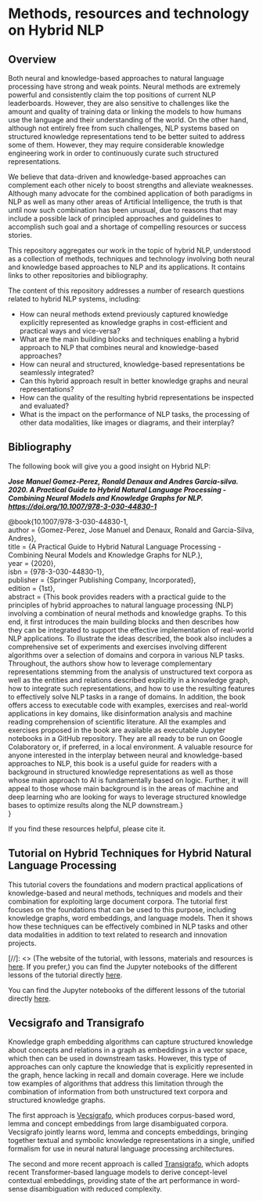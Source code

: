 # Methods, resources and technology on Hybrid NLP

## Overview
Both neural and knowledge-based approaches to natural language processing have strong and weak points. Neural methods are extremely powerful and consistently claim the top positions of current NLP leaderboards. However, they are also sensitive to challenges like the amount and quality of training data or linking the models to how humans use the language and their understanding of the world. On the other hand, although not entirely free from such challenges, NLP systems based on structured knowledge representations tend to be better suited to address some of them. However, they may require considerable knowledge engineering work in order to continuously curate such structured representations. 

We believe that data-driven and knowledge-based approaches can complement each other nicely to boost strengths and alleviate weaknesses. Although many advocate for the combined application of both paradigms in NLP as well as many other areas of Artificial Intelligence, the truth is that until now such combination has been unusual, due to reasons that may include a possible lack of principled approaches and guidelines to accomplish such goal and a shortage of compelling resources or success stories. 

This repository aggregates our work in the topic of hybrid NLP, understood as a collection of methods, techniques and technology involving both neural and knowledge based approaches to NLP and its applications. It contains links to other repositories and bibliography.

The content of this repository addresses a number of research questions related to hybrid NLP systems, including: 
* How can neural methods extend previously captured knowledge explicitly represented as knowledge graphs in cost-efficient and practical ways and vice-versa?
* What are the main building blocks and techniques enabling a hybrid approach to NLP that combines neural and knowledge-based approaches?
* How can neural and structured, knowledge-based representations be seamlessly integrated?
* Can this hybrid approach result in better knowledge graphs and neural representations?
* How can the quality of the resulting hybrid representations be inspected and evaluated?
* What is the impact on the performance of NLP tasks, the processing of other data modalities, like images or diagrams, and their interplay?

## Bibliography

The following book will give you a good insight on Hybrid NLP:

**_Jose Manuel Gomez-Perez, Ronald Denaux and Andres Garcia-silva. 2020. A Practical Guide to Hybrid Natural Language Processing - Combining Neural Models and Knowledge Graphs for NLP. https://doi.org/10.1007/978-3-030-44830-1_**

@book{10.1007/978-3-030-44830-1,  
author = {Gomez-Perez, Jose Manuel and Denaux, Ronald and Garcia-Silva, Andres},  
title = {A Practical Guide to Hybrid Natural Language Processing - Combining Neural Models and Knowledge Graphs for NLP.},  
year = {2020},  
isbn = {978-3-030-44830-1},  
publisher = {Springer Publishing Company, Incorporated},  
edition = {1st},  
abstract = {This book provides readers with a practical guide to the principles of hybrid approaches to natural language processing (NLP) involving a combination of neural methods and knowledge graphs. To this end, it first introduces the main building blocks and then describes how they can be integrated to support the effective implementation of real-world NLP applications. To illustrate the ideas described, the book also includes a comprehensive set of experiments and exercises involving different algorithms over a selection of domains and corpora in various NLP tasks. Throughout, the authors show how to leverage complementary representations stemming from the analysis of unstructured text corpora as well as the entities and relations described explicitly in a knowledge graph, how to integrate such representations, and how to use the resulting features to effectively solve NLP tasks in a range of domains. In addition, the book offers access to executable code with examples, exercises and real-world applications in key domains, like disinformation analysis and machine reading comprehension of scientific literature. All the examples and exercises proposed in the book are available as executable Jupyter notebooks in a GitHub repository. They are all ready to be run on Google Colaboratory or, if preferred, in a local environment. A valuable resource for anyone interested in the interplay between neural and knowledge-based approaches to NLP, this book is a useful guide for readers with a background in structured knowledge representations as well as those whose main approach to AI is fundamentally based on logic. Further, it will appeal to those whose main background is in the areas of machine and deep learning who are looking for ways to leverage structured knowledge bases to optimize results along the NLP downstream.}  
}

If you find these resources helpful, please cite it.

## Tutorial on Hybrid Techniques for Hybrid Natural Language Processing

This tutorial covers the foundations and modern practical applications of knowledge-based and neural methods, techniques and models and their combination for exploiting large document corpora. The tutorial first focuses on the foundations that can be used to this purpose, including knowledge graphs, word embeddings, and language models. Then it shows how these techniques can be effectively combined in NLP tasks and other data modalities in addition to text related to research and innovation projects. 

[//]: <> (The website of the tutorial, with lessons, materials and resources is [here](http://hybridnlp.expertsystemlab.com/tutorial/). If you prefer,) you can find the Jupyter notebooks of the different lessons of the tutorial directly [here](https://github.com/hybridnlp/tutorial).

You can find the Jupyter notebooks of the different lessons of the tutorial directly [here](https://github.com/hybridnlp/tutorial).

## Vecsigrafo and Transigrafo

Knowledge graph embedding algorithms can capture structured knowledge about concepts and relations in a graph as embeddings in a vector space, which then can be used in downstream tasks. However, this type of approaches can only capture the knowledge that is explicitly represented in the graph, hence lacking in recall and domain coverage. Here we include tow examples of algorithms that address this limitation through the combination of information from both unstructured text corpora and structured knowledge graphs.

The first approach is [Vecsigrafo](http://www.semantic-web-journal.net/content/vecsigrafo-corpus-based-word-concept-embeddings-bridging-statistic-symbolic-1), which produces corpus-based word, lemma and concept embeddings from large disambiguated corpora. Vecsigrafo jointly learns word, lemma and concepts embeddings, bringing together textual and symbolic knowledge representations in a single, unified formalism for use in neural natural language processing architectures. 

The second and more recent approach is called [Transigrafo](https://github.com/hybridnlp/LMMS), which adopts recent Transformer-based language models to derive concept-level contextual embeddings, providing state of the art performance in word-sense disambiguation with reduced complexity.


